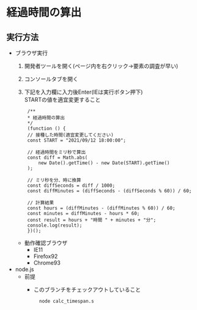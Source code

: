 # 経過時間の算出

## 実行方法
- ブラウザ実行
    1. 開発者ツールを開く(ページ内を右クリック->要素の調査が早い)
    1. コンソールタブを開く
    1. 下記を入力欄に入力後Enter(IEは実行ボタン押下)<br>
        STARTの値を適宜変更すること

            /**
            * 経過時間の算出
            */
            (function () {
            // 接種した時間(適宜変更してください)
            const START = "2021/09/12 18:00:00";

            // 経過時間をミリ秒で算出
            const diff = Math.abs(
                new Date().getTime() - new Date(START).getTime()
            );

            // ミリ秒を分、時に換算
            const diffSeconds = diff / 1000;
            const diffMinutes = (diffSeconds - (diffSeconds % 60)) / 60;

            // 計算結果
            const hours = (diffMinutes - (diffMinutes % 60)) / 60;
            const minutes = diffMinutes - hours * 60;
            const result = hours + "時間 " + minutes + "分";
            console.log(result);
            })();
    - 動作確認ブラウザ
        - IE11
        - Firefox92
        - Chrome93
- node.js
    - 前提
        - このブランチをチェックアウトしていること

                node calc_timespan.s
